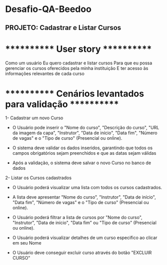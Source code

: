 # Desafio-QA-Beedoo

## PROJETO: Cadastrar e Listar Cursos

# ********** User story **********

Como um usuário
Eu quero cadastrar e listar cursos
Para que eu possa gerenciar os cursos oferecidos pela minha instituição
E ter acesso às informações relevantes de cada curso


# ********** Cenários levantados para validação **********

1- Cadastrar um novo Curso

- O Usuário pode inserir o "Nome do curso", "Descrição do curso", "URL da imagem da capa", "Instrutor", 
"Data de início", "Data fim", "Número de vagas" e o "Tipo de curso" (Presencial ou online).

- O sistema deve validar os dados inseridos, garantindo que todos os campos obrigatórios sejam 
preenchidos e que as datas sejam válidas

- Após a validação, o sistema deve salvar o novo Curso no banco de dados

2- Listar os Cursos cadastrados

- O Usuário poderá visualizar uma lista com todos os cursos cadastrados.

- A lista deve apresentar "Nome do curso", "Instrutor", "Data de início", "Data fim", "Número de vagas"
e o "Tipo de curso" (Presencial ou online).

- O Usuário poderá filtrar a lista de cursos por "Nome do curso", "Instrutor", "Data de início", "Data fim" ou
"Tipo de curso" (Presencial ou online).

- O Usuário poderá visualizar detalhes de um curso especifico ao clicar em seu Nome

- O Usuário deve conseguir excluir curso através do botão "EXCLUIR CURSO"








